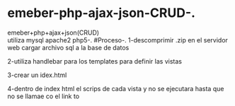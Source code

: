 # emeber-php-ajax-json-CRUD-.
emeber+php+ajax+json(CRUD)      
utiliza mysql apache2 php5-.
#Proceso-.
1-descomprimir .zip en  el servidor web
cargar archivo sql a la base de datos

2-utiliza handlebar para los templates para definir las vistas

3-crear un idex.html

4-dentro de index html el scrips de cada vista y no se ejecutara hasta que no se llamae co el link to


